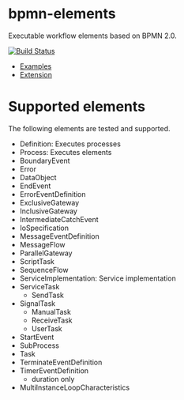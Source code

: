 bpmn-elements
=============

Executable workflow elements based on BPMN 2.0.

[![Build Status](https://travis-ci.org/paed01/bpmn-elements.svg?branch=master)](https://travis-ci.org/paed01/bpmn-elements)

- [Examples](/docs/Examples.md)
- [Extension](/docs/Extension.md)

# Supported elements

The following elements are tested and supported.

- Definition: Executes processes
- Process: Executes elements
- BoundaryEvent
- Error
- DataObject
- EndEvent
- ErrorEventDefinition
- ExclusiveGateway
- InclusiveGateway
- IntermediateCatchEvent
- IoSpecification
- MessageEventDefinition
- MessageFlow
- ParallelGateway
- ScriptTask
- SequenceFlow
- ServiceImplementation: Service implementation
- ServiceTask
  - SendTask
- SignalTask
  - ManualTask
  - ReceiveTask
  - UserTask
- StartEvent
- SubProcess
- Task
- TerminateEventDefinition
- TimerEventDefinition
  - duration only
- MultiInstanceLoopCharacteristics

